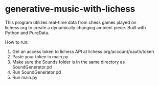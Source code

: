 # generative-music-with-lichess
This program utilizes real-time data from chess games played on lichess.org to create a dynamically changing ambient piece. Built with Python and PureData.

How to run:

1. Get an access token to lichess API at lichess.org/account/oauth/token
2. Paste your token in main.py
3. Make sure the Sounds folder is in the same directory as SoundGenerator.pd
5. Run SoundGenerator.pd
6. Run main.py
